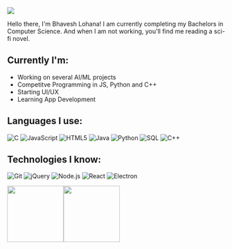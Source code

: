 <img src="https://imgur.com/sFbCZoN">

Hello there, I'm Bhavesh Lohana! I am currently completing my Bachelors in Computer Science. And when I am not working, you'll find me reading a sci-fi novel.

## Currently I'm:

- Working on several AI/ML projects
- Competitve Programming in JS, Python and C++
- Starting UI/UX
- Learning App Development


## Languages I use:

![C](https://img.shields.io/badge/-C-000000?style=flat&logo=C)
![JavaScript](https://img.shields.io/badge/-JavaScript-000000?style=flat&logo=javascript)
![HTML5](https://img.shields.io/badge/-HTML5-000000?style=flat&logo=HTML5)
![Java](https://img.shields.io/badge/-Java-000000?style=flat&logo=Java&logoColor=007396)
![Python](https://img.shields.io/badge/-Python-000000?style=flat&logo=python)
![SQL](https://img.shields.io/badge/-SQL-000000?style=flat&logo=MySQL)
![C++](https://img.shields.io/badge/-C++-000000?style=flat&logo=C%2B%2B&logoColor=00599C)

## Technologies I know:

![Git](https://img.shields.io/badge/-Git-000000?style=flat&logo=git&logoColor=F05032)
![jQuery](https://img.shields.io/badge/-jQuery-000000?style=flat&logo=jQuery&logoColor=0769AD)
![Node.js](https://img.shields.io/badge/-Node.js-000000?style=flat&logo=node.js&logoColor=339933)
![React](https://img.shields.io/badge/-React-000000?style=flat&logo=React&logoColor=61DAFB)
![Electron](https://img.shields.io/badge/-Electron-000000?style=flat&logo=Electron&logoColor=FFFFFF)



<img align="" height='130px' src="https://github-readme-stats.vercel.app/api?username=bhaveshlohana&hide_title=true&show_icons=true&include_all_commits=true&line_height=21&bg_color=0,EC6C6C,FFD479,FFFC79,73FA79&theme=graywhite" /><img align="" height='130px' src="https://github-readme-stats.vercel.app/api/top-langs/?username=bhaveshlohana&hide_title=true&layout=compact&bg_color=0,73FA79,73FDFF,D783FF&theme=graywhite" />
